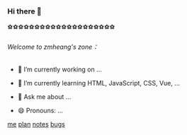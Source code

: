 ### Hi there 👋

⚽⚽⚽⚽⚽⚽⚽⚽⚽⚽⚽⚽⚽⚽⚽⚽⚽⚽⚽⚽

###### Welcome to zmheang's zone：

- 🔭 I’m currently working on ...

- 🌱 I’m currently learning HTML, JavaScript, CSS, Vue, ...

- 💬 Ask me about ...

- 😄 Pronouns: ...


<!-- 
[![Anurag's GitHub stats](https://github-readme-stats.vercel.app/api?username=zmheang)](https://github.com/anuraghazra/github-readme-stats)
-->



[me]()         		[plan]()	          	[notes]()	          	[bugs]()	      	
